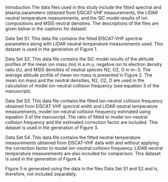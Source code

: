 Introduction The data files used in this study include the fitted spectral and plasma parameters obtained from EISCAT-VHF measurements, the LIDAR neutral temperature measurements, and the SIC model results of ion compositions and MSIS neutral densities. The descriptions of the files are given below in the captions for dataset. 

Data Set S1. This data file contains the fitted EISCAT-VHF spectral parameters along with LIDAR neutral temperature measurements used. This dataset is used in the generation of Figure 1. 

Data Set S2. This data file contains the SIC model results of the altitude profiles of the mean ion mass (mi) in a.m.u, negative ion to electron density ratio (λ), and MSIS densities of neutral species N2, O2, O in m−3. The average altitude profile of mean ion mass is presented in Figure 2. The mean ion mass and the neutral densities, N2, O2, O are used in the calculation of model ion-neutral collision frequency (see equation 3 of the manuscript). 

Data Set S3. This data file contains the fitted ion-neutral collision frequency obtained from EISCAT-VHF spectral width and LIDAR neutral temperature measurements, model ion-neutral collision frequency estimated using equation 3 of the manuscript. The ratio of fitted to model ion-neutral collision frequency and the estimated correction factor are included. This dataset is used in the generation of Figure 3. 

Data Set S4. This data file contains the fitted neutral temperature measurements obtained from EISCAT-VHF data with and without applying the correction factor to model ion-neutral collision frequency. LIDAR neutral temperature measurements are also included for comparison. This dataset is used in the generation of Figure 4. 

Figure 5 is generated using the data in the files Data Set S1 and S2 and is, therefore, not included separately.
